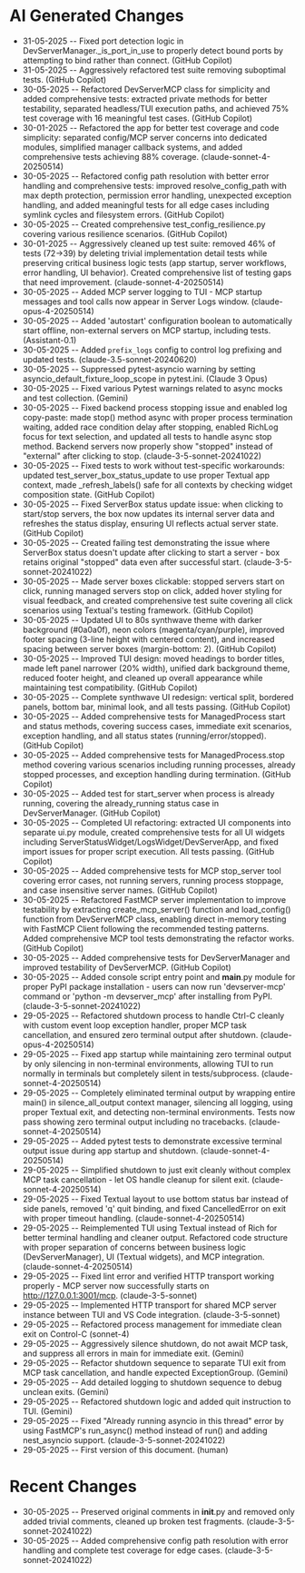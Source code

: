 # AI Generated Changes

* 31-05-2025 -- Fixed port detection logic in DevServerManager._is_port_in_use to properly detect bound ports by attempting to bind rather than connect. (GitHub Copilot)
* 31-05-2025 -- Aggressively refactored test suite removing suboptimal tests. (GitHub Copilot)
* 30-05-2025 -- Refactored DevServerMCP class for simplicity and added comprehensive tests: extracted private methods for better testability, separated headless/TUI execution paths, and achieved 75% test coverage with 16 meaningful test cases. (GitHub Copilot)
* 30-01-2025 -- Refactored the app for better test coverage and code simplicity: separated config/MCP server concerns into dedicated modules, simplified manager callback systems, and added comprehensive tests achieving 88% coverage. (claude-sonnet-4-20250514)
* 30-05-2025 -- Refactored config path resolution with better error handling and comprehensive tests: improved resolve_config_path with max depth protection, permission error handling, unexpected exception handling, and added meaningful tests for all edge cases including symlink cycles and filesystem errors. (GitHub Copilot)
* 30-05-2025 -- Created comprehensive test_config_resilience.py covering various resilience scenarios. (GitHub Copilot)
* 30-01-2025 -- Aggressively cleaned up test suite: removed 46% of tests (72→39) by deleting trivial implementation detail tests while preserving critical business logic tests (app startup, server workflows, error handling, UI behavior). Created comprehensive list of testing gaps that need improvement. (claude-sonnet-4-20250514)
* 30-05-2025 -- Added MCP server logging to TUI - MCP startup messages and tool calls now appear in Server Logs window. (claude-opus-4-20250514)
* 30-05-2025 -- Added 'autostart' configuration boolean to automatically start offline, non-external servers on MCP startup, including tests. (Assistant-0.1)
* 30-05-2025 -- Added `prefix_logs` config to control log prefixing and updated tests. (claude-3.5-sonnet-20240620)
* 30-05-2025 -- Suppressed pytest-asyncio warning by setting asyncio_default_fixture_loop_scope in pytest.ini. (Claude 3 Opus)
* 30-05-2025 -- Fixed various Pytest warnings related to async mocks and test collection. (Gemini)
* 30-05-2025 -- Fixed backend process stopping issue and enabled log copy-paste: made stop() method async with proper process termination waiting, added race condition delay after stopping, enabled RichLog focus for text selection, and updated all tests to handle async stop method. Backend servers now properly show "stopped" instead of "external" after clicking to stop. (claude-3-5-sonnet-20241022)
* 30-05-2025 -- Fixed tests to work without test-specific workarounds: updated test_server_box_status_update to use proper Textual app context, made _refresh_labels() safe for all contexts by checking widget composition state. (GitHub Copilot)
* 30-05-2025 -- Fixed ServerBox status update issue: when clicking to start/stop servers, the box now updates its internal server data and refreshes the status display, ensuring UI reflects actual server state. (GitHub Copilot)
* 30-05-2025 -- Created failing test demonstrating the issue where ServerBox status doesn't update after clicking to start a server - box retains original "stopped" data even after successful start. (claude-3-5-sonnet-20241022)
* 30-05-2025 -- Made server boxes clickable: stopped servers start on click, running managed servers stop on click, added hover styling for visual feedback, and created comprehensive test suite covering all click scenarios using Textual's testing framework. (GitHub Copilot)
* 30-05-2025 -- Updated UI to 80s synthwave theme with darker background (#0a0a0f), neon colors (magenta/cyan/purple), improved footer spacing (3-line height with centered content), and increased spacing between server boxes (margin-bottom: 2). (GitHub Copilot)
* 30-05-2025 -- Improved TUI design: moved headings to border titles, made left panel narrower (20% width), unified dark background theme, reduced footer height, and cleaned up overall appearance while maintaining test compatibility. (GitHub Copilot)
* 30-05-2025 -- Complete synthwave UI redesign: vertical split, bordered panels, bottom bar, minimal look, and all tests passing. (GitHub Copilot)
* 30-05-2025 -- Added comprehensive tests for ManagedProcess start and status methods, covering success cases, immediate exit scenarios, exception handling, and all status states (running/error/stopped). (GitHub Copilot)
* 30-05-2025 -- Added comprehensive tests for ManagedProcess.stop method covering various scenarios including running processes, already stopped processes, and exception handling during termination. (GitHub Copilot)
* 30-05-2025 -- Added test for start_server when process is already running, covering the already_running status case in DevServerManager. (GitHub Copilot)
* 30-05-2025 -- Completed UI refactoring: extracted UI components into separate ui.py module, created comprehensive tests for all UI widgets including ServerStatusWidget/LogsWidget/DevServerApp, and fixed import issues for proper script execution. All tests passing. (GitHub Copilot)
* 30-05-2025 -- Added comprehensive tests for MCP stop_server tool covering error cases, not running servers, running process stoppage, and case insensitive server names. (GitHub Copilot)
* 30-05-2025 -- Refactored FastMCP server implementation to improve testability by extracting create_mcp_server() function and load_config() function from DevServerMCP class, enabling direct in-memory testing with FastMCP Client following the recommended testing patterns. Added comprehensive MCP tool tests demonstrating the refactor works. (GitHub Copilot)
* 30-05-2025 -- Added comprehensive tests for DevServerManager and improved testability of DevServerMCP. (GitHub Copilot)
* 30-05-2025 -- Added console script entry point and __main__.py module for proper PyPI package installation - users can now run 'devserver-mcp' command or 'python -m devserver_mcp' after installing from PyPI. (claude-3-5-sonnet-20241022)
* 29-05-2025 -- Refactored shutdown process to handle Ctrl-C cleanly with custom event loop exception handler, proper MCP task cancellation, and ensured zero terminal output after shutdown. (claude-opus-4-20250514)
* 29-05-2025 -- Fixed app startup while maintaining zero terminal output by only silencing in non-terminal environments, allowing TUI to run normally in terminals but completely silent in tests/subprocess. (claude-sonnet-4-20250514)
* 29-05-2025 -- Completely eliminated terminal output by wrapping entire main() in silence_all_output context manager, silencing all logging, using proper Textual exit, and detecting non-terminal environments. Tests now pass showing zero terminal output including no tracebacks. (claude-sonnet-4-20250514)
* 29-05-2025 -- Added pytest tests to demonstrate excessive terminal output issue during app startup and shutdown. (claude-sonnet-4-20250514)
* 29-05-2025 -- Simplified shutdown to just exit cleanly without complex MCP task cancellation - let OS handle cleanup for silent exit. (claude-sonnet-4-20250514)
* 29-05-2025 -- Fixed Textual layout to use bottom status bar instead of side panels, removed 'q' quit binding, and fixed CancelledError on exit with proper timeout handling. (claude-sonnet-4-20250514)
* 29-05-2025 -- Reimplemented TUI using Textual instead of Rich for better terminal handling and cleaner output. Refactored code structure with proper separation of concerns between business logic (DevServerManager), UI (Textual widgets), and MCP integration. (claude-sonnet-4-20250514)
* 29-05-2025 -- Fixed lint error and verified HTTP transport working properly - MCP server now successfully starts on http://127.0.0.1:3001/mcp. (claude-3-5-sonnet)
* 29-05-2025 -- Implemented HTTP transport for shared MCP server instance between TUI and VS Code integration. (claude-3-5-sonnet)
* 29-05-2025 -- Refactored process management for immediate clean exit on Control-C (sonnet-4)
* 29-05-2025 -- Aggressively silence shutdown, do not await MCP task, and suppress all errors in main for immediate exit. (Gemini)
* 29-05-2025 -- Refactor shutdown sequence to separate TUI exit from MCP task cancellation, and handle expected ExceptionGroup. (Gemini)
* 29-05-2025 -- Add detailed logging to shutdown sequence to debug unclean exits. (Gemini)
* 29-05-2025 -- Refactored shutdown logic and added quit instruction to TUI. (Gemini)
* 29-05-2025 -- Fixed "Already running asyncio in this thread" error by using FastMCP's run_async() method instead of run() and adding nest_asyncio support. (claude-3-5-sonnet-20241022)
* 29-05-2025 -- First version of this document. (human)

# Recent Changes

* 30-05-2025 -- Preserved original comments in __init__.py and removed only added trivial comments, cleaned up broken test fragments. (claude-3-5-sonnet-20241022)
* 30-05-2025 -- Added comprehensive config path resolution with error handling and complete test coverage for edge cases. (claude-3-5-sonnet-20241022)
